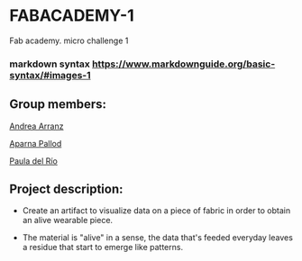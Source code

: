 # FABACADEMY-1
Fab academy. micro challenge 1

### markdown syntax https://www.markdownguide.org/basic-syntax/#images-1

## Group members: 
[Andrea Arranz](https://andrea-arranz.github.io/website/)

[Aparna Pallod](https://understood-lint-c6a.notion.site/b919878341cf404bad0df8a4e28ccdf3?v=854afea31dc74448b07f3ecc4f47a6f5)

[Paula del Río](https://paula-delrio-arteaga.github.io/mdef/index.html)


## Project description: 

 - Create an artifact to visualize data on a piece of fabric in order to obtain an alive wearable piece. 
 
 - The material is "alive" in a sense, the data that's feeded everyday leaves a residue that start to emerge like patterns.
